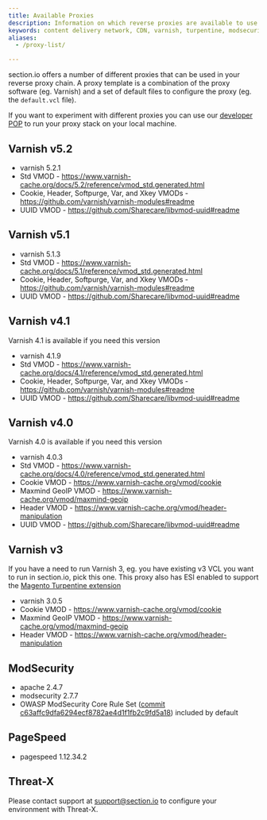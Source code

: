 ```yaml
---
title: Available Proxies
description: Information on which reverse proxies are available to use on section.io's content delivery network.
keywords: content delivery network, CDN, varnish, turpentine, modsecurity, reverse proxies, proxy, proxy template
aliases:
  - /proxy-list/

---
```


section.io offers a number of different proxies that can be used in your reverse proxy chain. A proxy template is a combination of the proxy software (eg. Varnish) and a set of default files to configure the proxy (eg. the `default.vcl` file).

If you want to experiment with different proxies you can use our [developer POP](/docs/developer-pop/) to run your proxy stack on your local machine.

## Varnish v5.2

- varnish 5.2.1
- Std VMOD - <https://www.varnish-cache.org/docs/5.2/reference/vmod_std.generated.html>
- Cookie, Header, Softpurge, Var, and Xkey VMODs - <https://github.com/varnish/varnish-modules#readme>
- UUID VMOD - <https://github.com/Sharecare/libvmod-uuid#readme>

## Varnish v5.1

- varnish 5.1.3
- Std VMOD - <https://www.varnish-cache.org/docs/5.1/reference/vmod_std.generated.html>
- Cookie, Header, Softpurge, Var, and Xkey VMODs - <https://github.com/varnish/varnish-modules#readme>
- UUID VMOD - <https://github.com/Sharecare/libvmod-uuid#readme>

## Varnish v4.1

Varnish 4.1 is available if you need this version

- varnish 4.1.9
- Std VMOD - <https://www.varnish-cache.org/docs/4.1/reference/vmod_std.generated.html>
- Cookie, Header, Softpurge, Var, and Xkey VMODs - <https://github.com/varnish/varnish-modules#readme>
- UUID VMOD - <https://github.com/Sharecare/libvmod-uuid#readme>

## Varnish v4.0

Varnish 4.0 is available if you need this version

-   varnish 4.0.3
-   Std VMOD - <https://www.varnish-cache.org/docs/4.0/reference/vmod_std.generated.html>
-   Cookie VMOD - <https://www.varnish-cache.org/vmod/cookie>
-   Maxmind GeoIP VMOD - <https://www.varnish-cache.org/vmod/maxmind-geoip>
-   Header VMOD - <https://www.varnish-cache.org/vmod/header-manipulation>
-   UUID VMOD - <https://github.com/Sharecare/libvmod-uuid#readme>

## Varnish v3

If you have a need to run Varnish 3, eg. you have existing v3 VCL you want to run in section.io, pick this one. This proxy also has ESI enabled to support the [Magento Turpentine extension]

-   varnish 3.0.5
-   Cookie VMOD - <https://www.varnish-cache.org/vmod/cookie>
-   Maxmind GeoIP VMOD - <https://www.varnish-cache.org/vmod/maxmind-geoip>
-   Header VMOD - <https://www.varnish-cache.org/vmod/header-manipulation>

## ModSecurity

-   apache 2.4.7
-   modsecurity 2.7.7
-   OWASP ModSecurity Core Rule Set ([commit c63affc9dfa6294ecf8782ae4d1f1fb2c9fd5a18]) included by default

## PageSpeed

-   pagespeed 1.12.34.2


## Threat-X

Please contact support at [support@section.io](mailto:support@section.io) to configure your environment with Threat-X.

  [Magento Turpentine extension]: https://github.com/nexcess/magento-turpentine
  [commit c63affc9dfa6294ecf8782ae4d1f1fb2c9fd5a18]: https://github.com/SpiderLabs/owasp-modsecurity-crs/tree/c63affc9dfa6294ecf8782ae4d1f1fb2c9fd5a18

